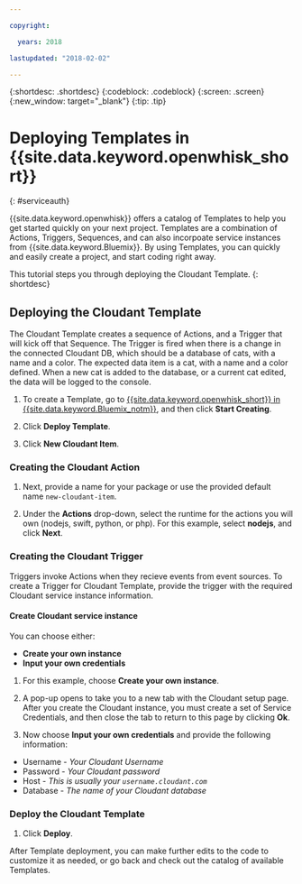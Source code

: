 ```yaml
---

copyright:

  years: 2018

lastupdated: "2018-02-02"

---
```


{:shortdesc: .shortdesc}
{:codeblock: .codeblock}
{:screen: .screen}
{:new_window: target="_blank"}
{:tip: .tip}

# Deploying Templates in {{site.data.keyword.openwhisk_short}}
{: #serviceauth}

{{site.data.keyword.openwhisk}} offers a catalog of Templates to help you get started quickly on your next project. Templates are a combination of Actions, Triggers, Sequences, and can also incorpoate service instances from {{site.data.keyword.Bluemix}}. By using Templates, you can quickly and easily create a project, and start coding right away. 

This tutorial steps you through deploying the Cloudant Template.
{: shortdesc}

## Deploying the Cloudant Template

The Cloudant Template creates a sequence of Actions, and a Trigger that will kick off that Sequence. The Trigger is fired when there is a change in the connected Cloudant DB, which should be a database of cats, with a name and a color. The expected data item is a cat, with a name and a color defined. When a new cat is added to the database, or a current cat edited, the data will be logged to the console.

1. To create a Template, go to [{{site.data.keyword.openwhisk_short}} in {{site.data.keyword.Bluemix_notm}}](https://dev-console.stage1.bluemix.net/openwhisk/), and then click **Start Creating**. 

2. Click **Deploy Template**.

3. Click **New Cloudant Item**.

### Creating the Cloudant Action

1. Next, provide a name for your package or use the provided default name `new-cloudant-item`. 

2. Under the **Actions** drop-down, select the runtime for the actions you will own (nodejs, swift, python, or php). For this example, select **nodejs**, and click **Next**.

### Creating the Cloudant Trigger

Triggers invoke Actions when they recieve events from event sources. To create a Trigger for Cloudant Template, provide the trigger with the required Cloudant service instance information.

#### Create Cloudant service instance

You can choose either:
  * **Create your own instance**
  * **Input your own credentials** 

1. For this example, choose **Create your own instance**.

2. A pop-up opens to take you to a new tab with the Cloudant setup page. After you create the Cloudant instance, you must create a set of Service Credentials, and then close the tab to return to this page by clicking **Ok**.

3. Now choose **Input your own credentials** and provide the following information:
  * Username - _Your Cloudant Username_
  * Password - _Your Cloudant password_
  * Host - _This is usually your `username.cloudant.com`_
  * Database - _The name of your Cloudant database_

### Deploy the Cloudant Template

1. Click **Deploy**.

After Template deployment, you can make further edits to the code to customize it as needed, or go back and check out the catalog of available Templates.

